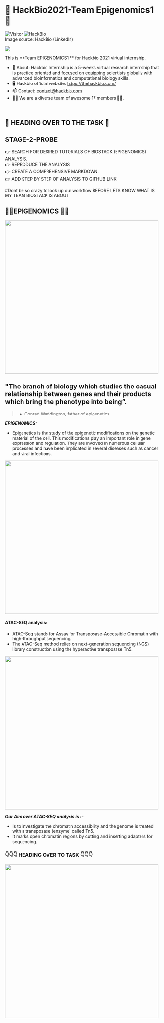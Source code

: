 # 🤩 HackBio2021-Team Epigenomics1 🤩
 ![Visitor](https://visitor-badge.laobi.icu/badge?page_id=DSJawanth.HACKBIO_2021_TEAM_EPIGENOMICS1)
  ![HackBio](https://media-exp1.licdn.com/dms/image/C561BAQHKcVQGbcedOA/company-background_10000/0/1598491473588?e=2159024400&v=beta&t=rxECjvQ_YSc28Dn0n9YOtDoFFmvXjatRiqc__C2mpU0) <br>
  Image source: HackBio (LinkedIn) 
  
   <img src="https://i.redd.it/sc0r7yw63b231.gif"> 
  
 This is **Team EPIGENOMICS1 ** for Hackbio 2021 virtual internship.
 
- 🌱 About: Hackbio Internship is a 5-weeks virtual research internship that is practice oriented and focused on equipping scientists globally with advanced bioinformatics and      computational biology skills. 
- :desktop_computer: Hackbio official website: https://thehackbio.com/
- 📫 Contact: contact@hackbio.com
- :man_technologist: We are a diverse team of awesome 17 members 👩‍💻.
<!---
![Top Langs](https://github-readme-stats.vercel.app/api/top-langs/?username=DSJawanth&layout=compact)
--->

<br>  

##  :scroll: HEADING OVER TO THE TASK :scroll:
## STAGE-2-PROBE

👉 SEARCH FOR DESIRED TUTORIALS OF BIOSTACK (EPIGENOMICS) ANALYSIS.<br>
👉 REPRODUCE THE ANALYSIS.<br>
👉 CREATE A COMPREHENSIVE MARKDOWN.<br>
👉 ADD STEP BY STEP OF ANALYSIS TO GITHUB LINK.<br>

#Dont be so crazy to look up our workflow 
BEFORE LETS KNOW WHAT IS MY TEAM BIOSTACK IS ABOUT

## :woman_scientist:**EPIGENOMICS** :man_scientist:

<img src="https://thumbs.gfycat.com/CelebratedHelpfulHoneyeater-size_restricted.gif" width="500px">

## "The branch of biology which studies the casual relationship between genes and their products which bring the phenotype into being”.
> - Conrad Waddington, father of epigenetics

***EPIGENOMICS:***
- Epigenetics is the study of the epigenetic modifications on the genetic material of the cell. This modifications play an important role in gene expression and regulation. They are involved in numerous cellular processes and have been implicated in several diseases such as cancer and viral infections.

<img src="https://www.whatisepigenetics.com/wp-content/uploads/2013/07/dna-chromatin-histone.jpg" width ="500px">

#### ATAC-SEQ analysis:
- ATAC-Seq stands for Assay for Transposase-Accessible Chromatin with high-throughput sequencing.
- The ATAC-Seq method relies on next-generation sequencing (NGS) library construction using the hyperactive transposase Tn5.

<img src="https://www.activemotif.com/uploads/images/web_site/services-hp-dec2015/open-chromatin.png" width="500px">

***Our Aim over ATAC-SEQ analysis is :-***
- Is to investigate the chromatin accessibility and the genome is treated with a transposase (enzyme) called Tn5. 
- It marks open chromatin regions by cutting and inserting adapters for sequencing.


### :point_down::point_down::point_down: HEADING OVER TO TASK :point_down::point_down::point_down:


<img src="https://c.tenor.com/hmoSrzzvK7UAAAAC/thanos-snap.gif" width="500px">




         
 


